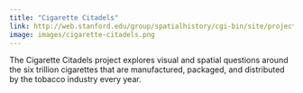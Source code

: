 ```yaml
---
title: "Cigarette Citadels"
link: http://web.stanford.edu/group/spatialhistory/cgi-bin/site/project.php?id=1043
image: images/cigarette-citadels.png
---
```

The Cigarette Citadels project explores visual and spatial questions around the six trillion cigarettes that are manufactured, packaged, and distributed by the tobacco industry every year.
